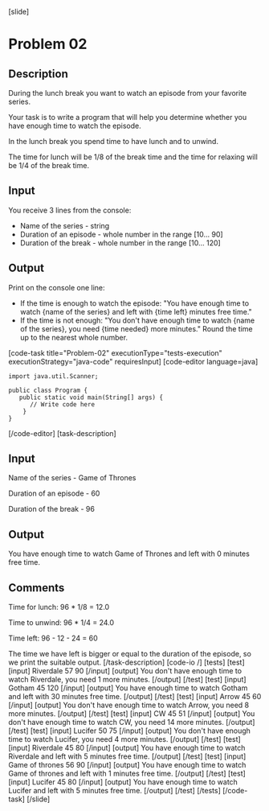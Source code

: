[slide]
# Problem 02
## Description
During the lunch break you want to watch an episode from your favorite series. 

Your task is to write a program that will help you determine whether you have enough time to watch the episode. 

In the lunch break you spend time to have lunch and to unwind. 

The time for lunch will be 1/8 of the break time and the time for relaxing will be 1/4 of the break time.

## Input
You receive 3 lines from the console:
- Name of the series - string
- Duration of an episode - whole number in the range [10… 90]
- Duration of the break - whole number in the range [10… 120]

## Output
Print on the console one line:
- If the time is enough to watch the episode: "You have enough time to watch \{name of the series\} and left with \{time left\} minutes free time."
- If the time is not enough: "You don't have enough time to watch \{name of the series\}, you need \{time needed\} more minutes."
Round the time up to the nearest whole number.

[code-task title="Problem-02" executionType="tests-execution" executionStrategy="java-code" requiresInput]
[code-editor language=java]
```
import java.util.Scanner;

public class Program {
   public static void main(String[] args) {
      // Write code here
    }
}
```
[/code-editor]
[task-description]
## Input
Name of the series - Game of Thrones

Duration of an episode - 60

Duration of the break - 96

## Output
You have enough time to watch Game of Thrones and left with 0 minutes free time.

## Comments
Time for lunch: 96 * 1/8 = 12.0

Time to unwind: 96 * 1/4 = 24.0

Time left: 96 - 12 - 24 = 60

The time we have left is bigger or equal to the duration of the episode, so we print the suitable output. 
[/task-description]
[code-io /]
[tests]
[test]
[input]
Riverdale
57
90
[/input]
[output]
You don't have enough time to watch Riverdale, you need 1 more minutes.
[/output]
[/test]
[test]
[input]
Gotham
45
120
[/input]
[output]
You have enough time to watch Gotham and left with 30 minutes free time.
[/output]
[/test]
[test]
[input]
Arrow
45
60
[/input]
[output]
You don't have enough time to watch Arrow, you need 8 more minutes.
[/output]
[/test]
[test]
[input]
CW
45
51
[/input]
[output]
You don't have enough time to watch CW, you need 14 more minutes.
[/output]
[/test]
[test]
[input]
Lucifer
50
75
[/input]
[output]
You don't have enough time to watch Lucifer, you need 4 more minutes.
[/output]
[/test]
[test]
[input]
Riverdale
45
80
[/input]
[output]
You have enough time to watch Riverdale and left with 5 minutes free time.
[/output]
[/test]
[test]
[input]
Game of thrones
56
90
[/input]
[output]
You have enough time to watch Game of thrones and left with 1 minutes free time.
[/output]
[/test]
[test]
[input]
Lucifer
45
80
[/input]
[output]
You have enough time to watch Lucifer and left with 5 minutes free time.
[/output]
[/test]
[/tests]
[/code-task]
[/slide]